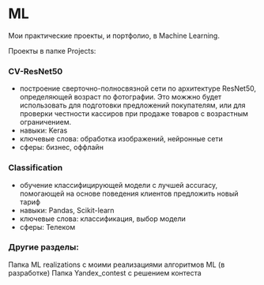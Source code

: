 # ML

Мои практические проекты, и портфолио, в Machine Learning.

Проекты в папке Projects:

### CV-ResNet50
- построение сверточно-полносвязной сети по архитектуре ResNet50, определяющей возраст по фотографии. Это можжно будет использовать для подготовки предложений покупателям, или для проверки честности кассиров при продаже товаров с возрастным ограничением.
- навыки: Keras
- ключевые слова: обработка изображений, нейронные сети
- сферы: бизнес, оффлайн

### Classification
- обучение классифицирующей модели с лучшей accuracy, помогающей на основе поведения клиентов предложить новый тариф
- навыки: Pandas, Scikit-learn
- ключевые слова: классификация, выбор модели
- сферы: Телеком

### Другие разделы:
 Папка ML realizations с моими реализациями алгоритмов ML (в разработке)
 Папка Yandex_contest с решением контеста
